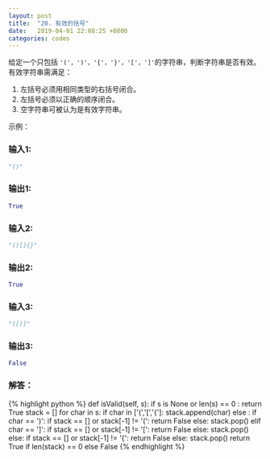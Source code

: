 ```yaml
---
layout: post
title:  "20. 有效的括号"
date:   2019-04-01 22:08:25 +0800
categories: codes
---
```




给定一个只包括  `'('，')'，'{'，'}'，'['，']'`的字符串，判断字符串是否有效。  
有效字符串需满足：  
1. 左括号必须用相同类型的右括号闭合。  
2. 左括号必须以正确的顺序闭合。  
3. 空字符串可被认为是有效字符串。  


示例：  

### 输入1:  
```Python
"()" 
```
### 输出1:  
```Python
True
```

### 输入2:   
```Python
"()[]{}"
```
### 输出2:  
```Python
True
```

### 输入3:   
```Python
"([)]"
```
### 输出3:  
```Python
False
```

### 解答：  

{% highlight python %}
def isValid(self, s):
    if s is None or len(s) == 0 : return True
    stack = []
    for char in s:
        if char in ['(','[','{']:
            stack.append(char)
        else :
            if char == ')':
                if stack == [] or stack[-1] != '(':
                    return False
                else:
                    stack.pop()
            elif char == ']':
                if stack == [] or stack[-1] != '[':
                    return False
                else:
                    stack.pop()
            else:
                if stack == [] or stack[-1] != '{':
                    return False
                else:
                    stack.pop()
    return True if len(stack) == 0 else False
{% endhighlight %}

